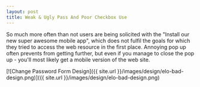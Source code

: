 ```yaml
---
layout: post
title: Weak & Ugly Pass And Poor Checkbox Use
---
```

So much more often than not users are being solicited with the "Install our new super awesome mobile app", which does not fulfil the goals for which they tried to access the web resource in the first place. Annoying pop up often prevents from getting further, but even if you manage to close the pop up - you'll most likely get a mobile version of the web site.

[![Change Password Form Design]({{ site.url }}/images/design/elo-bad-design.png)]({{ site.url }}/images/design/elo-bad-design.png)
